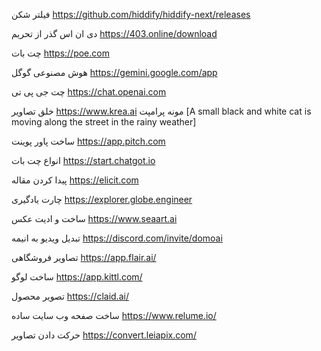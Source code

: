 فیلتر شکن
https://github.com/hiddify/hiddify-next/releases 

دی ان اس گذر از تحریم 
https://403.online/download

چت بات 
https://poe.com 

هوش مصنوعی گوگل
https://gemini.google.com/app

چت جی پی تی
https://chat.openai.com

خلق تصاویر
https://www.krea.ai
مونه پرامپت [A small black and white cat is moving along the street in the rainy weather]


ساخت پاور پوینت
https://app.pitch.com


انواع چت بات
https://start.chatgot.io


پیدا کردن مقاله
https://elicit.com


چارت یادگیری
https://explorer.globe.engineer


ساخت و ادیت عکس
https://www.seaart.ai


تبدیل ویدیو به انیمه
https://discord.com/invite/domoai


تصاویر فروشگاهی
https://app.flair.ai/


ساخت لوگو
https://app.kittl.com/


تصویر محصول
https://claid.ai/


ساخت صفحه وب سایت ساده
https://www.relume.io/


حرکت دادن تصاویر
https://convert.leiapix.com/

